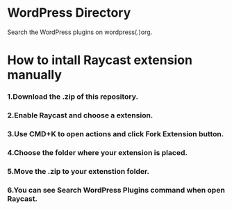 # WordPress Directory

Search the WordPress plugins on wordpress(.)org.

# How to intall Raycast extension manually

### 1.Download the .zip of this repository.
### 2.Enable Raycast and choose a extension.
### 3.Use CMD+K to open actions and click Fork Extension button.
### 4.Choose the folder where your extension is placed.
### 5.Move the .zip to your extenstion folder.
### 6.You can see Search WordPress Plugins command when open Raycast.

